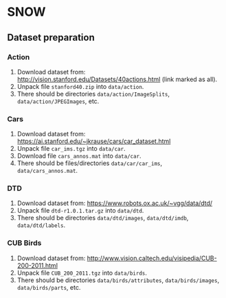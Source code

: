 # SNOW

## Dataset preparation

### Action

1. Download dataset from: http://vision.stanford.edu/Datasets/40actions.html (link marked as all).
2. Unpack file `stanford40.zip` into `data/action`.
3. There should be directories `data/action/ImageSplits`, `data/action/JPEGImages`, etc.

### Cars

1. Download dataset from: https://ai.stanford.edu/~jkrause/cars/car_dataset.html
2. Unpack file `car_ims.tgz` into `data/car`.
3. Download file `cars_annos.mat` into `data/car`.
4. There should be files/directories `data/car/car_ims`, `data/cars_annos.mat`.

### DTD

1. Download dataset from: https://www.robots.ox.ac.uk/~vgg/data/dtd/
2. Unpack file `dtd-r1.0.1.tar.gz` into `data/dtd`.
3. There should be directories `data/dtd/images`, `data/dtd/imdb`, `data/dtd/labels`.

### CUB Birds

1. Download dataset from: http://www.vision.caltech.edu/visipedia/CUB-200-2011.html
2. Unpack file `CUB_200_2011.tgz` into `data/birds`.
3. There should be directories `data/birds/attributes`, `data/birds/images`, `data/birds/parts`, etc.

